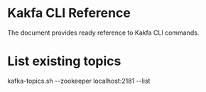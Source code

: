 # Kakfa CLI Reference
The document provides ready reference to Kakfa CLI commands.
# List existing topics
kafka-topics.sh --zookeeper localhost:2181 --list
